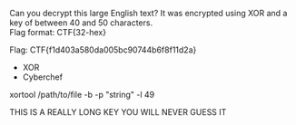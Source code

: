Can you decrypt this large English text? It was encrypted using XOR and a key of between 40 and 50 characters.  
Flag format: CTF{32-hex}

Flag: CTF{f1d403a580da005bc90744b6f8f11d2a}

- XOR
- Cyberchef

xortool /path/to/file -b -p "string" -l 49

THIS IS A REALLY LONG KEY YOU WILL NEVER GUESS IT
